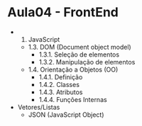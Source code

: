 # Aula04 - FrontEnd
- 1. JavaScript
    - 1.3. DOM (Document object model)
        - 1.3.1. Seleção de elementos
        - 1.3.2. Manipulação de elementos
    - 1.4. Orientação a Objetos (OO)
        - 1.4.1. Definição
        - 1.4.2. Classes
        - 1.4.3. Atributos
        - 1.4.4. Funções Internas
- Vetores/Listas
    - JSON (JavaScript Object)
